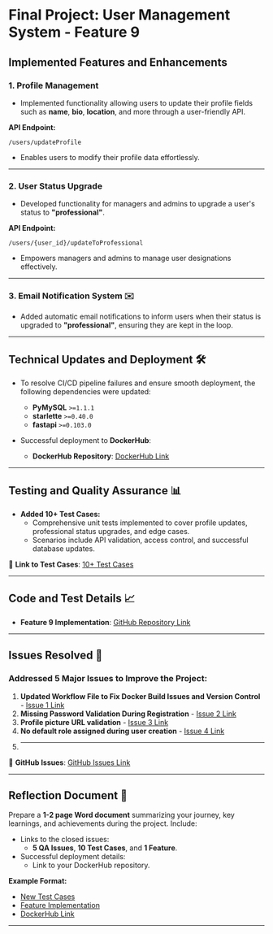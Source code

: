 # Final Project: User Management System - Feature 9 

## Implemented Features and Enhancements

### 1. Profile Management 
- Implemented functionality allowing users to update their profile fields such as **name**, **bio**, **location**, and more through a user-friendly API.

**API Endpoint:**
```
/users/updateProfile
```
- Enables users to modify their profile data effortlessly.

---

### 2. User Status Upgrade 
- Developed functionality for managers and admins to upgrade a user's status to **"professional"**.

**API Endpoint:**
```
/users/{user_id}/updateToProfessional
```
- Empowers managers and admins to manage user designations effectively.

---

### 3. Email Notification System ✉️
- Added automatic email notifications to inform users when their status is upgraded to **"professional"**, ensuring they are kept in the loop.

---

## Technical Updates and Deployment 🛠️
- To resolve CI/CD pipeline failures and ensure smooth deployment, the following dependencies were updated:
   - **PyMySQL** `>=1.1.1`
   - **starlette** `>=0.40.0`
   - **fastapi** `>=0.103.0`

- Successful deployment to **DockerHub**:
   - **DockerHub Repository**: [DockerHub Link](https://hub.docker.com/repository/docker/hariniv02/user_management/general)

---

## Testing and Quality Assurance 📊
- **Added 10+ Test Cases:**
   - Comprehensive unit tests implemented to cover profile updates, professional status upgrades, and edge cases.
   - Scenarios include API validation, access control, and successful database updates.

📄 **Link to Test Cases**: [10+ Test Cases](https://github.com/HariniV02/user_management/tree/tests?tab=readme-ov-file)

---

## Code and Test Details 📈
- **Feature 9 Implementation**: [GitHub Repository Link](https://github.com/your-repo)

---


## Issues Resolved 🐞
### Addressed 5 Major Issues to Improve the Project:
1. **Updated Workflow File to Fix Docker Build Issues and Version Control** - [Issue 1 Link](https://github.com/HariniV02/user_management/tree/1-email_verification)
2. **Missing Password Validation During Registration** - [Issue 2 Link](https://github.com/HariniV02/user_management/tree/3-password-validation)
3. **Profile picture URL validation** - [Issue 3 Link](https://github.com/HariniV02/user_management/tree/2-profile-update)
4. **No default role assigned during user creation** - [Issue 4 Link](https://github.com/HariniV02/user_management/tree/4-default-role)
5. ****
📄 **GitHub Issues**: [GitHub Issues Link](https://github.com/your-repo/issues)

---

## Reflection Document 📄
Prepare a **1-2 page Word document** summarizing your journey, key learnings, and achievements during the project. Include:
- Links to the closed issues:
   - **5 QA Issues**, **10 Test Cases**, and **1 Feature**.
- Successful deployment details:
   - Link to your DockerHub repository.

**Example Format:**

- [New Test Cases](https://github.com/HariniV02/user_management/tree/tests?tab=readme-ov-file)
- [Feature Implementation](https://github.com/HariniV02/user_management/tree/features?tab=readme-ov-file)
- [DockerHub Link](https://hub.docker.com/repository/docker/hariniv02/user_management/general)

---


